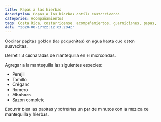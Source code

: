 ```yaml
---
title: Papas a las hierbas
description: Papas a las hierbas estilo costarricense
categories: Acompañamientos
tags: Costa Rica, costarricense, acompañamientos, guarniciones, papas, hierbas
date: "2020-08-17T22:12:03.284Z"
---
```


Cocinar papitas golden (las pequenitas) en agua hasta que esten suavecitas. 

Derretir 3 cucharadas de mantequilla en el microondas.

Agregar a la mantequilla las siguientes especies:

- Perejil
- Tomillo
- Orégano
- Romero
- Albahaca
- Sazon completo

Escurrir bien las papitas y sofreirlas un par de minutos con la mezlca de mantequilla y hierbas.